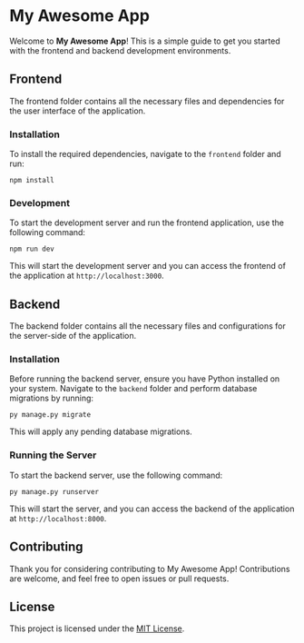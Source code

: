 # My Awesome App

Welcome to **My Awesome App**! This is a simple guide to get you started with the frontend and backend development environments.

## Frontend

The frontend folder contains all the necessary files and dependencies for the user interface of the application.

### Installation

To install the required dependencies, navigate to the `frontend` folder and run:

```
npm install
```

### Development

To start the development server and run the frontend application, use the following command:

```
npm run dev
```

This will start the development server and you can access the frontend of the application at `http://localhost:3000`.

## Backend

The backend folder contains all the necessary files and configurations for the server-side of the application.

### Installation

Before running the backend server, ensure you have Python installed on your system. Navigate to the `backend` folder and perform database migrations by running:

```
py manage.py migrate
```

This will apply any pending database migrations.

### Running the Server

To start the backend server, use the following command:

```
py manage.py runserver
```

This will start the server, and you can access the backend of the application at `http://localhost:8000`.

## Contributing

Thank you for considering contributing to My Awesome App! Contributions are welcome, and feel free to open issues or pull requests.

## License

This project is licensed under the [MIT License](LICENSE).